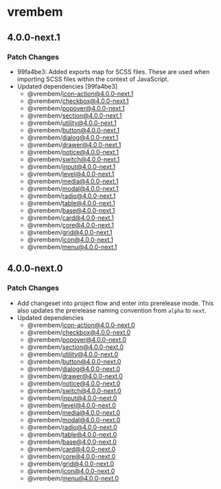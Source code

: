 # vrembem

## 4.0.0-next.1

### Patch Changes

- 99fa4be3: Added exports map for SCSS files. These are used when importing SCSS files within the context of JavaScript.
- Updated dependencies [99fa4be3]
  - @vrembem/icon-action@4.0.0-next.1
  - @vrembem/checkbox@4.0.0-next.1
  - @vrembem/popover@4.0.0-next.1
  - @vrembem/section@4.0.0-next.1
  - @vrembem/utility@4.0.0-next.1
  - @vrembem/button@4.0.0-next.1
  - @vrembem/dialog@4.0.0-next.1
  - @vrembem/drawer@4.0.0-next.1
  - @vrembem/notice@4.0.0-next.1
  - @vrembem/switch@4.0.0-next.1
  - @vrembem/input@4.0.0-next.1
  - @vrembem/level@4.0.0-next.1
  - @vrembem/media@4.0.0-next.1
  - @vrembem/modal@4.0.0-next.1
  - @vrembem/radio@4.0.0-next.1
  - @vrembem/table@4.0.0-next.1
  - @vrembem/base@4.0.0-next.1
  - @vrembem/card@4.0.0-next.1
  - @vrembem/core@4.0.0-next.1
  - @vrembem/grid@4.0.0-next.1
  - @vrembem/icon@4.0.0-next.1
  - @vrembem/menu@4.0.0-next.1

## 4.0.0-next.0

### Patch Changes

- Add changeset into project flow and enter into prerelease mode. This also updates the prerelease naming convention from `alpha` to `next`.
- Updated dependencies
  - @vrembem/icon-action@4.0.0-next.0
  - @vrembem/checkbox@4.0.0-next.0
  - @vrembem/popover@4.0.0-next.0
  - @vrembem/section@4.0.0-next.0
  - @vrembem/utility@4.0.0-next.0
  - @vrembem/button@4.0.0-next.0
  - @vrembem/dialog@4.0.0-next.0
  - @vrembem/drawer@4.0.0-next.0
  - @vrembem/notice@4.0.0-next.0
  - @vrembem/switch@4.0.0-next.0
  - @vrembem/input@4.0.0-next.0
  - @vrembem/level@4.0.0-next.0
  - @vrembem/media@4.0.0-next.0
  - @vrembem/modal@4.0.0-next.0
  - @vrembem/radio@4.0.0-next.0
  - @vrembem/table@4.0.0-next.0
  - @vrembem/base@4.0.0-next.0
  - @vrembem/card@4.0.0-next.0
  - @vrembem/core@4.0.0-next.0
  - @vrembem/grid@4.0.0-next.0
  - @vrembem/icon@4.0.0-next.0
  - @vrembem/menu@4.0.0-next.0

